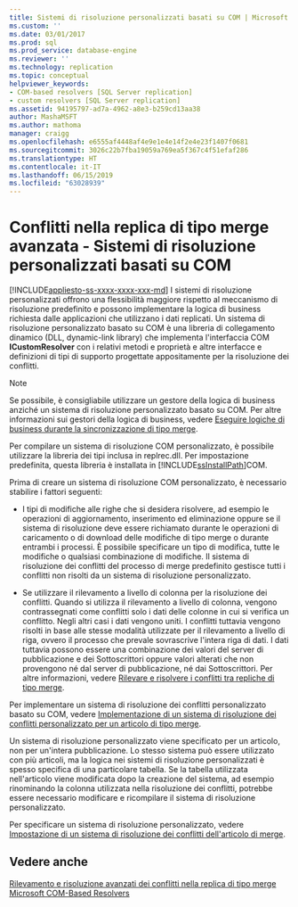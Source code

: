 ```yaml
---
title: Sistemi di risoluzione personalizzati basati su COM | Microsoft Docs
ms.custom: ''
ms.date: 03/01/2017
ms.prod: sql
ms.prod_service: database-engine
ms.reviewer: ''
ms.technology: replication
ms.topic: conceptual
helpviewer_keywords:
- COM-based resolvers [SQL Server replication]
- custom resolvers [SQL Server replication]
ms.assetid: 94195797-ad7a-4962-a8e3-b259cd13aa38
author: MashaMSFT
ms.author: mathoma
manager: craigg
ms.openlocfilehash: e6555af4448af4e9e1e4e14f2e4e23f1407f0681
ms.sourcegitcommit: 3026c22b7fba19059a769ea5f367c4f51efaf286
ms.translationtype: HT
ms.contentlocale: it-IT
ms.lasthandoff: 06/15/2019
ms.locfileid: "63028939"
---
```

# <a name="advanced-merge-replication-conflict---com-based-custom-resolvers"></a>Conflitti nella replica di tipo merge avanzata - Sistemi di risoluzione personalizzati basati su COM
[!INCLUDE[appliesto-ss-xxxx-xxxx-xxx-md](../../../includes/appliesto-ss-xxxx-xxxx-xxx-md.md)]
  I sistemi di risoluzione personalizzati offrono una flessibilità maggiore rispetto al meccanismo di risoluzione predefinito e possono implementare la logica di business richiesta dalle applicazioni che utilizzano i dati replicati. Un sistema di risoluzione personalizzato basato su COM è una libreria di collegamento dinamico (DLL, dynamic-link library) che implementa l'interfaccia COM **ICustomResolver** con i relativi metodi e proprietà e altre interfacce e definizioni di tipi di supporto progettate appositamente per la risoluzione dei conflitti.  
  
> [!NOTE]  
>  Se possibile, è consigliabile utilizzare un gestore della logica di business anziché un sistema di risoluzione personalizzato basato su COM. Per altre informazioni sui gestori della logica di business, vedere [Eseguire logiche di business durante la sincronizzazione di tipo merge](../../../relational-databases/replication/merge/execute-business-logic-during-merge-synchronization.md).  
  
 Per compilare un sistema di risoluzione COM personalizzato, è possibile utilizzare la libreria dei tipi inclusa in replrec.dll. Per impostazione predefinita, questa libreria è installata in [!INCLUDE[ssInstallPath](../../../includes/ssinstallpath-md.md)]COM.  
  
 Prima di creare un sistema di risoluzione COM personalizzato, è necessario stabilire i fattori seguenti:  
  
-   I tipi di modifiche alle righe che si desidera risolvere, ad esempio le operazioni di aggiornamento, inserimento ed eliminazione oppure se il sistema di risoluzione deve essere richiamato durante le operazioni di caricamento o di download delle modifiche di tipo merge o durante entrambi i processi. È possibile specificare un tipo di modifica, tutte le modifiche o qualsiasi combinazione di modifiche. Il sistema di risoluzione dei conflitti del processo di merge predefinito gestisce tutti i conflitti non risolti da un sistema di risoluzione personalizzato.  
  
-   Se utilizzare il rilevamento a livello di colonna per la risoluzione dei conflitti. Quando si utilizza il rilevamento a livello di colonna, vengono contrassegnati come conflitti solo i dati delle colonne in cui si verifica un conflitto. Negli altri casi i dati vengono uniti. I conflitti tuttavia vengono risolti in base alle stesse modalità utilizzate per il rilevamento a livello di riga, ovvero il processo che prevale sovrascrive l'intera riga di dati. I dati tuttavia possono essere una combinazione dei valori del server di pubblicazione e dei Sottoscrittori oppure valori alterati che non provengono né dal server di pubblicazione, né dai Sottoscrittori. Per altre informazioni, vedere [Rilevare e risolvere i conflitti tra repliche di tipo merge](../../../relational-databases/replication/merge/advanced-merge-replication-conflict-detection-and-resolution.md).  
  
 Per implementare un sistema di risoluzione dei conflitti personalizzato basato su COM, vedere [Implementazione di un sistema di risoluzione dei conflitti personalizzato per un articolo di tipo merge](../../../relational-databases/replication/implement-a-custom-conflict-resolver-for-a-merge-article.md).  
  
 Un sistema di risoluzione personalizzato viene specificato per un articolo, non per un'intera pubblicazione. Lo stesso sistema può essere utilizzato con più articoli, ma la logica nei sistemi di risoluzione personalizzati è spesso specifica di una particolare tabella. Se la tabella utilizzata nell'articolo viene modificata dopo la creazione del sistema, ad esempio rinominando la colonna utilizzata nella risoluzione dei conflitti, potrebbe essere necessario modificare e ricompilare il sistema di risoluzione personalizzato.  
  
 Per specificare un sistema di risoluzione personalizzato, vedere [Impostazione di un sistema di risoluzione dei conflitti dell'articolo di merge](../../../relational-databases/replication/publish/specify-a-merge-article-resolver.md).  
  
## <a name="see-also"></a>Vedere anche  
 [Rilevamento e risoluzione avanzati dei conflitti nella replica di tipo merge](../../../relational-databases/replication/merge/advanced-merge-replication-conflict-detection-and-resolution.md)   
 [Microsoft COM-Based Resolvers](../../../relational-databases/replication/merge/advanced-merge-replication-conflict-com-based-resolvers.md)  
  
  
